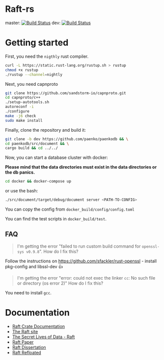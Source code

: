 # Raft-rs #

master: [![Build Status](https://travis-ci.org/paenko/PaenkoDb.svg?branch=master)](https://travis-ci.org/paenko/PaenkoDb)
dev: [![Build Status](https://travis-ci.org/paenko/PaenkoDb.svg?branch=dev)](https://travis-ci.org/paenko/PaenkoDb)

# Getting started

First, you need the `nigthly` rust compiler. 

```bash
curl -L https://static.rust-lang.org/rustup.sh > rustup
chmod +x rustup
./rustup --channel=nightly
```

Next, you need capnproto

```bash
git clone https://github.com/sandstorm-io/capnproto.git
cd capnproto/c++
./setup-autotools.sh
autoreconf -i
./configure
make -j6 check
sudo make install
```

Finally, clone the repository and build it:

```bash
git clone -b dev https://github.com/paenko/paenkodb && \
cd paenkodb/src/document && \
cargo build && cd ../../
```

Now, you can start a database cluster with docker:

**Please mind that the data directories must exist in the data directories or the db panics.**

```bash
cd docker && docker-compose up
```
or use the bash:

```bash
./src/document/target/debug/document server <PATH-TO-CONFIG>
```
You can copy the config from `docker_build/config/config.toml`

You can find the test scripts in `docker_build/test`. 

## FAQ ##

> I'm getting the error "failed to run custom build command for `openssl-sys v0.9.8`". How do I fix this?

Follow the instructions on https://github.com/sfackler/rust-openssl - install pkg-config and libssl-dev :+1:

> I'm getting the error "error: could not exec the linker `cc`: No such file or directory (os error 2)" How do I fix this?

You need to install `gcc`.

# Documentation 

* [Raft Crate Documentation](https://hoverbear.github.io/raft-rs/raft/)
* [The Raft site](https://raftconsensus.github.io/)
* [The Secret Lives of Data - Raft](http://thesecretlivesofdata.com/raft/)
* [Raft Paper](http://ramcloud.stanford.edu/raft.pdf)
* [Raft Dissertation](https://github.com/ongardie/dissertation#readme)
* [Raft Refloated](https://www.cl.cam.ac.uk/~ms705/pub/papers/2015-osr-raft.pdf)
